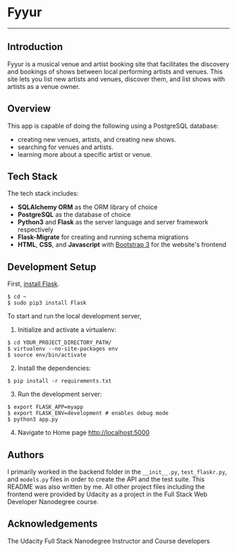 # Fyyur
-----

## Introduction

Fyyur is a musical venue and artist booking site that facilitates the discovery and bookings of shows between local performing artists and venues. This site lets you list new artists and venues, discover them, and list shows with artists as a venue owner.

## Overview

This app is capable of doing the following using a PostgreSQL database:

* creating new venues, artists, and creating new shows.
* searching for venues and artists.
* learning more about a specific artist or venue.

## Tech Stack

The tech stack includes:

* **SQLAlchemy ORM** as the ORM library of choice
* **PostgreSQL** as the database of choice
* **Python3** and **Flask** as the server language and server framework respectively
* **Flask-Migrate** for creating and running schema migrations
* **HTML**, **CSS**, and **Javascript** with [Bootstrap 3](https://getbootstrap.com/docs/3.4/customize/) for the website's frontend

## Development Setup

First, [install Flask](http://flask.pocoo.org/docs/1.0/installation/#install-flask).

  ```
  $ cd ~
  $ sudo pip3 install Flask
  ```

To start and run the local development server,

1. Initialize and activate a virtualenv:
  ```
  $ cd YOUR_PROJECT_DIRECTORY_PATH/
  $ virtualenv --no-site-packages env
  $ source env/bin/activate
  ```

2. Install the dependencies:
  ```
  $ pip install -r requirements.txt
  ```

3. Run the development server:
  ```
  $ export FLASK_APP=myapp
  $ export FLASK_ENV=development # enables debug mode
  $ python3 app.py
  ```

4. Navigate to Home page [http://localhost:5000](http://localhost:5000)

## Authors

I primarily worked in the backend folder in the `__init__.py`, `test_flaskr.py`, and `models.py` files in order to create the API and the test suite. This README was also written by me. All other project files including the frontend were provided by Udacity as a project in the Full Stack Web Developer Nanodegree course. 

## Acknowledgements

The Udacity Full Stack Nanodegree Instructor and Course developers

